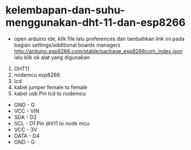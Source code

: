# kelembapan-dan-suhu-menggunakan-dht-11-dan-esp8266
- open arduino ide, klik file lalu preferences dan tambahkan link ini pada bagian settings/additional boards managers http://arduino.esp8266.com/stable/package_esp8266com_index.json lalu klik ok
alat yang digunakan
1. DHT11
2. nodemcu esp8266
3. lcd
4. kabel jumper female to female
5. kabel usb
   Pin lcd to nodemcu
- GND - G
- VCC - VIN
- SDA - D2
- SCL - D1
   Pin dht11 to node mcu
- VCC - 3V
- DATA - D4
- GND - G
